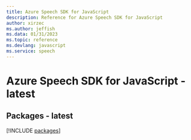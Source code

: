 ```yaml
---
title: Azure Speech SDK for JavaScript
description: Reference for Azure Speech SDK for JavaScript
author: xirzec
ms.author: jeffish
ms.data: 01/31/2023
ms.topic: reference
ms.devlang: javascript
ms.service: speech
---
```

# Azure Speech SDK for JavaScript - latest
## Packages - latest
[!INCLUDE [packages](speech-index.md)]